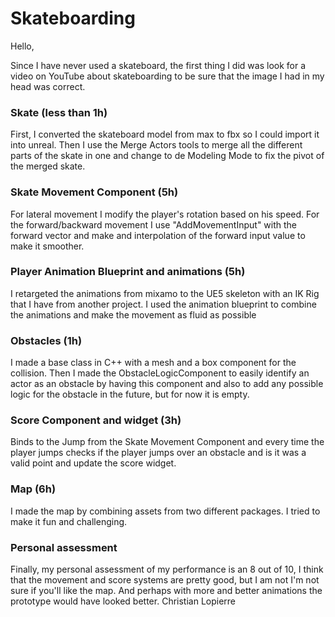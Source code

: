 # Skateboarding

Hello,

Since I have never used a skateboard, the first thing I did was look for a video on YouTube about skateboarding to be sure that the image I had in my head was correct. 

### Skate (less than 1h)
First, I converted the skateboard model from max to fbx so I could import it into unreal. Then I use the Merge Actors tools to merge all the different parts of the skate in one and change to de Modeling Mode to fix the pivot of the merged skate.

### Skate Movement Component (5h)
For lateral movement I modify the player's rotation based on his speed. For the forward/backward movement I use "AddMovementInput" with the forward vector and make and interpolation of the forward input value to make it smoother.

### Player Animation Blueprint and animations (5h)
I retargeted the animations from mixamo to the UE5 skeleton with an IK Rig that I have from another project. I used the animation blueprint to combine the animations and make the movement as fluid as possible

### Obstacles (1h)
I made a base class in C++ with a mesh and a box component for the collision. Then I made the ObstacleLogicComponent to easily identify an actor as an obstacle by having this component and also to add any possible logic for the obstacle in the future, but for now it is empty.

### Score Component and widget (3h)
Binds to the Jump from the Skate Movement Component and every time the player jumps checks if the player jumps over an obstacle and is it was a valid point and update the score widget.

### Map (6h)
I made the map by combining assets from two different packages. I tried to make it fun and challenging.

### Personal assessment
Finally, my personal assessment of my performance is an 8 out of 10, I think that the movement and score systems are pretty good, but I am not I'm not sure if you'll like the map. And perhaps with more and better animations the prototype would have looked better.
Christian Lopierre

